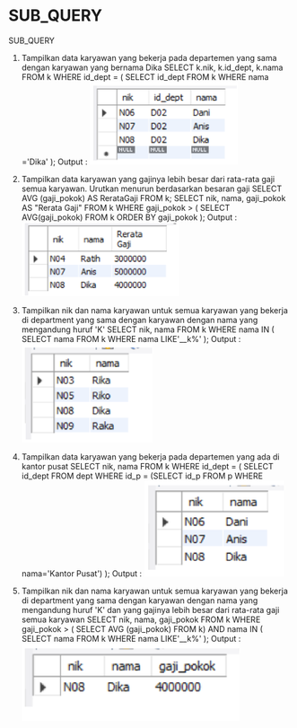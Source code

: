 # SUB_QUERY
SUB_QUERY

1. Tampilkan data karyawan yang bekerja pada departemen yang sama dengan karyawan yang bernama Dika
SELECT k.nik, k.id_dept, k.nama
FROM k
WHERE id_dept = (
SELECT id_dept
FROM k
WHERE nama ='Dika'
);
Output :
![gambar](https://github.com/alfaza-putra/SUB_QUERY/blob/main/ss_hasil/ss1.png)

2. Tampilkan data karyawan yang gajinya lebih besar dari rata-rata gaji semua karyawan. Urutkan menurun berdasarkan besaran gaji
SELECT AVG (gaji_pokok) AS RerataGaji
FROM k;
SELECT nik, nama, gaji_pokok AS "Rerata Gaji"
FROM k
WHERE gaji_pokok > (
SELECT AVG(gaji_pokok)
FROM k
ORDER BY gaji_pokok
);
Output :
![gambar](https://github.com/alfaza-putra/SUB_QUERY/blob/main/ss_hasil/ss2.png)

3. Tampilkan nik dan nama karyawan untuk semua karyawan yang bekerja di department yang sama dengan karyawan dengan nama yang mengandung huruf 'K'
SELECT nik, nama
FROM k
WHERE nama IN (
SELECT nama
FROM k
WHERE nama LIKE'__k%'
);
Output :
![gambar](https://github.com/alfaza-putra/SUB_QUERY/blob/main/ss_hasil/ss3.png)

4. Tampilkan data karyawan yang bekerja pada departemen yang ada di kantor pusat
SELECT nik, nama
FROM k
WHERE id_dept = (
SELECT id_dept
FROM dept
WHERE id_p =
(SELECT id_p FROM p WHERE nama='Kantor Pusat')
);
Output :
![gambar](https://github.com/alfaza-putra/SUB_QUERY/blob/main/ss_hasil/ss4.png)

5. Tampilkan nik dan nama karyawan untuk semua karyawan yang bekerja di department yang sama dengan karyawan dengan nama yang mengandung huruf 'K' dan yang gajinya lebih besar dari rata-rata gaji semua karyawan
SELECT nik, nama, gaji_pokok
FROM k
WHERE gaji_pokok > (
SELECT AVG (gaji_pokok)
FROM k)
AND nama IN (
SELECT nama
FROM k
WHERE nama LIKE'__k%'
);
Output :
![gambar](https://github.com/alfaza-putra/SUB_QUERY/blob/main/ss_hasil/ss5.png)

